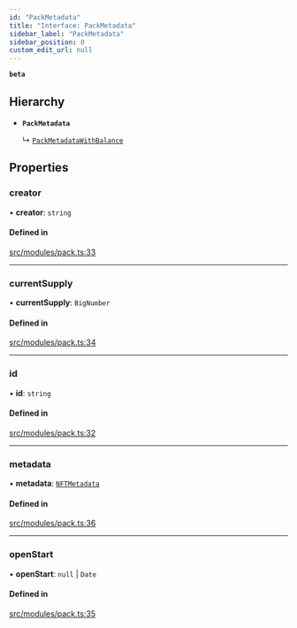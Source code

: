 ```yaml
---
id: "PackMetadata"
title: "Interface: PackMetadata"
sidebar_label: "PackMetadata"
sidebar_position: 0
custom_edit_url: null
---
```


**`beta`**

## Hierarchy

- **`PackMetadata`**

  ↳ [`PackMetadataWithBalance`](PackMetadataWithBalance)

## Properties

### creator

• **creator**: `string`

#### Defined in

[src/modules/pack.ts:33](https://github.com/PrasoonPratham/nftlabs-sdk-ts/blob/68c3596/src/modules/pack.ts#L33)

---

### currentSupply

• **currentSupply**: `BigNumber`

#### Defined in

[src/modules/pack.ts:34](https://github.com/PrasoonPratham/nftlabs-sdk-ts/blob/68c3596/src/modules/pack.ts#L34)

---

### id

• **id**: `string`

#### Defined in

[src/modules/pack.ts:32](https://github.com/PrasoonPratham/nftlabs-sdk-ts/blob/68c3596/src/modules/pack.ts#L32)

---

### metadata

• **metadata**: [`NFTMetadata`](NFTMetadata)

#### Defined in

[src/modules/pack.ts:36](https://github.com/PrasoonPratham/nftlabs-sdk-ts/blob/68c3596/src/modules/pack.ts#L36)

---

### openStart

• **openStart**: `null` \| `Date`

#### Defined in

[src/modules/pack.ts:35](https://github.com/PrasoonPratham/nftlabs-sdk-ts/blob/68c3596/src/modules/pack.ts#L35)
